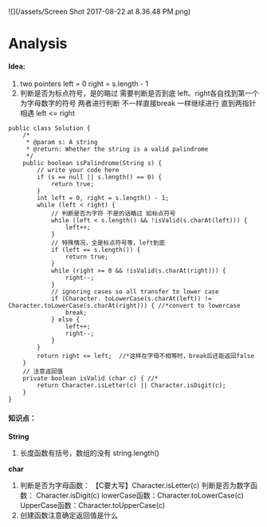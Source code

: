 ![](/assets/Screen Shot 2017-08-22 at 8.36.48 PM.png)

# Analysis

#### Idea:

1. two pointers left = 0 right = s.length - 1 
2. 判断是否为标点符号，是的略过 需要判断是否到底 left、right各自找到第一个为字母数字的符号 两者进行判断 不一样直接break 一样继续进行  直到两指针相遇 left &lt;= right

```
public class Solution {
    /*
     * @param s: A string
     * @return: Whether the string is a valid palindrome
     */
    public boolean isPalindrome(String s) {
        // write your code here
        if (s == null || s.length() == 0) {
            return true;
        }
        int left = 0, right = s.length() - 1;
        while (left < right) {
            // 判断是否为字符 不是的话略过 如标点符号 
            while (left < s.length() && !isValid(s.charAt(left))) {
                left++;
            }
            // 特殊情况，全是标点符号等，left到底
            if (left == s.length()) {
                return true;
            }
            while (right >= 0 && !isValid(s.charAt(right))) {
                right--;
            }
            // ignoring cases so all transfer to lower case
            if (Character. toLowerCase(s.charAt(left)) != Character.toLowerCase(s.charAt(right))) { //*convert to lowercase
                break;
            } else {
                left++;
                right--;
            }
        }
        return right <= left;  //*这样在字母不相等时，break后还能返回false
    }
    // 注意返回值
    private boolean isValid (char c) { //*
        return Character.isLetter(c) || Character.isDigit(c);
    }
}
```

#### 知识点：
**String**
1. 长度函数有括号，数组的没有 string.length\(\)

**char** 
1. 判断是否为字母函数： 【C要大写】Character.isLetter\(c\)  判断是否为数字函数： Character.isDigit\(c\)  lowerCase函数：Character.toLowerCase\(c\)  UpperCase函数：Character.toUpperCase\(c\)
3. 创建函数注意确定返回值是什么



